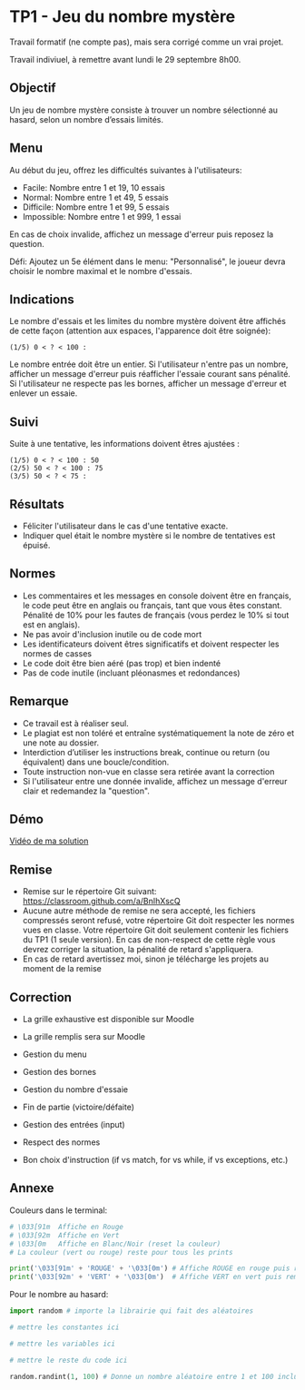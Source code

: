 # TP1 - Jeu du nombre mystère

Travail formatif (ne compte pas), mais sera corrigé comme un vrai projet.

Travail indiviuel, à remettre avant lundi le 29 septembre 8h00.

## Objectif

Un jeu de nombre mystère consiste à trouver un nombre sélectionné au hasard, selon un nombre d’essais limités.

## Menu

Au début du jeu, offrez les difficultés suivantes à l'utilisateurs:

 * Facile: Nombre entre 1 et 19, 10 essais
 * Normal: Nombre entre 1 et 49, 5 essais
 * Difficile: Nombre entre 1 et 99, 5 essais
 * Impossible: Nombre entre 1 et 999, 1 essai

En cas de choix invalide, affichez un message d'erreur puis reposez la question.

Défi: Ajoutez un 5e élément dans le menu: "Personnalisé", le joueur devra choisir le nombre maximal et le nombre d'essais.

## Indications

Le nombre d'essais et les limites du nombre mystère doivent être affichés de cette façon (attention aux espaces, l'apparence doit être soignée):

```
(1/5) 0 < ? < 100 :
```

Le nombre entrée doit être un entier. Si l'utilisateur n'entre pas un nombre, afficher un message d'erreur puis réafficher l'essaie courant sans pénalité. Si l'utilisateur ne respecte pas les bornes, afficher un message d'erreur et enlever un essaie.

## Suivi

Suite à une tentative, les informations doivent êtres ajustées :

```
(1/5) 0 < ? < 100 : 50
(2/5) 50 < ? < 100 : 75
(3/5) 50 < ? < 75 : 
```

## Résultats 

 * Féliciter l'utilisateur dans le cas d'une tentative exacte.
 * Indiquer quel était le nombre mystère si le nombre de tentatives est épuisé.

## Normes

 * Les commentaires et les messages en console doivent être en français, le code peut être en anglais ou français, tant que vous êtes constant. Pénalité de 10% pour les fautes de français (vous perdez le 10% si tout est en anglais).
 * Ne pas avoir d'inclusion inutile ou de code mort
 * Les identificateurs doivent êtres significatifs et doivent respecter les normes de casses
 * Le code doit être bien aéré (pas trop) et bien indenté
 * Pas de code inutile (incluant pléonasmes et redondances)

## Remarque 

 * Ce travail est à réaliser seul. 
 * Le plagiat est non toléré et entraîne systématiquement la note de zéro et une note au dossier.
 * Interdiction d’utiliser les instructions break, continue ou return (ou équivalent) dans une boucle/condition.
 * Toute instruction non-vue en classe sera retirée avant la correction
 * Si l'utilisateur entre une donnée invalide, affichez un message d'erreur clair et redemandez la "question".

## Démo

[Vidéo de ma solution](../imgs/tps/tp1.mp4)

## Remise 

 * Remise sur le répertoire Git suivant: https://classroom.github.com/a/BnIhXscQ
 * Aucune autre méthode de remise ne sera accepté, les fichiers compressés seront refusé, votre répertoire Git doit respecter les normes vues en classe. Votre répertoire Git doit seulement contenir les fichiers du TP1 (1 seule version). En cas de non-respect de cette règle vous devrez corriger la situation, la pénalité de retard s'appliquera.
 * En cas de retard avertissez moi, sinon je télécharge les projets au moment de la remise

## Correction

 * La grille exhaustive est disponible sur Moodle
 * La grille remplis sera sur Moodle

 * Gestion du menu
 * Gestion des bornes
 * Gestion du nombre d'essaie
 * Fin de partie (victoire/défaite)
 * Gestion des entrées (input)
 * Respect des normes
 * Bon choix d'instruction (if vs match, for vs while, if vs exceptions, etc.)

## Annexe

Couleurs dans le terminal:

```py
# \033[91m  Affiche en Rouge
# \033[92m  Affiche en Vert
# \033[0m   Affiche en Blanc/Noir (reset la couleur)
# La couleur (vert ou rouge) reste pour tous les prints

print('\033[91m' + 'ROUGE' + '\033[0m') # Affiche ROUGE en rouge puis remet en default pour la suite
print('\033[92m' + 'VERT' + '\033[0m')  # Affiche VERT en vert puis remet en default pour la suite
```

Pour le nombre au hasard:

```py
import random # importe la librairie qui fait des aléatoires

# mettre les constantes ici

# mettre les variables ici

# mettre le reste du code ici

random.randint(1, 100) # Donne un nombre aléatoire entre 1 et 100 inclusivement
```
